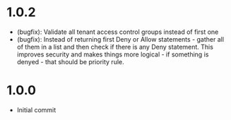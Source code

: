 # 1.0.2

- (bugfix): Validate all tenant access control groups instead of first one
- (bugfix): Instead of returning first Deny or Allow statements - gather all of them in a list and then check if there is any Deny statement. This improves security and makes things more logical - if something is denyed - that should be priority rule.

# 1.0.0

- Initial commit
